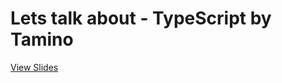 # Lets talk about - TypeScript by Tamino

[View Slides](http://tamino-martinius.github.io/lets-talk-about--typescript)
